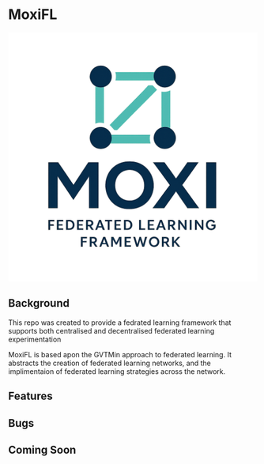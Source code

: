 # MoxiFL
![fish](./resources/mxi.png)
## Background 
This repo was created to provide a fedrated learning framework that supports both centralised and decentralised federated learning experimentation

MoxiFL is based apon the GVTMin approach to federated learning. It abstracts the creation of federated learning networks, and the implimentaion of federated learning strategies across the network.
## Features


## Bugs 

## Coming Soon